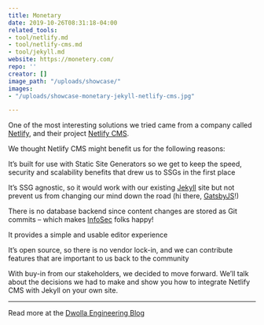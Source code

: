 ```yaml
---
title: Monetary
date: 2019-10-26T08:31:18-04:00
related_tools:
- tool/netlify.md
- tool/netlify-cms.md
- tool/jekyll.md
website: https://monetery.com/
repo: ''
creator: []
image_path: "/uploads/showcase/"
images:
- "/uploads/showcase-monetary-jekyll-netlify-cms.jpg"

---
```

One of the most interesting solutions we tried came from a company called [Netlify](https://www.netlify.com/), and their project [Netlify CMS](https://www.netlifycms.org/).

We thought Netlify CMS might benefit us for the following reasons:

It’s built for use with Static Site Generators so we get to keep the speed, security and scalability benefits that drew us to SSGs in the first place

It’s SSG agnostic, so it would work with our existing [Jekyll](https://jekyllrb.com/) site but not prevent us from changing our mind down the road (hi there, [GatsbyJS](https://www.gatsbyjs.org/)!)

There is no database backend since content changes are stored as Git commits – which makes [InfoSec](https://www.dwolla.com/security/) folks happy!

It provides a simple and usable editor experience

It’s open source, so there is no vendor lock-in, and we can contribute features that are important to us back to the community

With buy-in from our stakeholders, we decided to move forward. We’ll talk about the decisions we had to make and show you how to integrate Netlify CMS with Jekyll on your own site.

---

Read more at the [Dwolla Engineering Blog](https://www.dwolla.com/updates/implementing-netlify-cms/)